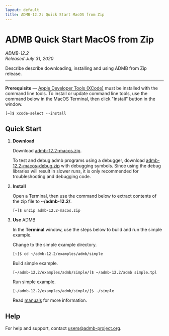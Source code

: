 ```yaml
---
layout: default
title: ADMB-12.2: Quick Start MacOS from Zip
---
```


# ADMB Quick Start MacOS from Zip

*ADMB-12.2*  
*Released July 31, 2020*  

Describe describe downloading, installing and using ADMB from Zip release.

---

**Prerequisite** &mdash; [Apple Developer Tools (XCode)](https://developer.apple.com/xcode/) must be installed with the command line tools.  To install or update command line tools, use the command below in the MacOS Terminal, then click "Install" button in the window.

```
[~]$ xcode-select --install
```

Quick Start
-----------

1. **Download**

   Download [admb-12.2-macos.zip](https://github.com/admb-project/admb/releases/download/admb-12.2/admb-12.2-macos.zip).

   To test and debug admb programs using a debugger, download [admb-12.2-macos-debug.zip](https://github.com/admb-project/admb/releases/download/admb-12.2/admb-12.2-macos-debug.zip) with debugging symbols. Since using the debug libraries will result in slower runs, it is only recommended for troubleshooting and debugging code. 

2. **Install**

   Open a Terminal, then use the command below to extract contents of the zip file to **~/admb-12.2/**. 

   ```
   [~]$ unzip admb-12.2-macos.zip
   ```

3. **Use** ADMB

   In the **Terminal** window, use the steps below to build and run the simple example.

   Change to the simple example directory.       

   ```
   [~]$ cd ~/admb-12.2/examples/admb/simple
   ```

   Build simple example.

   ```
   [~/admb-12.2/examples/admb/simple/]$ ~/admb-12.2/admb simple.tpl
   ```

   Run simple example.

   ```
   [~/admb-12.2/examples/admb/simple/]$ ./simple
   ```

   Read [manuals](http://www.admb-project.org/docs/manuals/) for more information.

Help
----

For help and support, contact <users@admb-project.org>.
